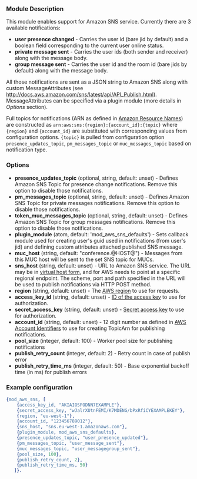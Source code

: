 ### Module Description
This module enables support for Amazon SNS service. Currently there are 3 available notifications:
* **user presence changed** - Carries the user id (bare jid by default) and a boolean field corresponding to the current user online status.
* **private message sent** - Carries the user ids (both sender and receiver) along with the message body.
* **group message sent** - Carries the user id and the room id (bare jids by default) along with the message body.

All those notifications are sent as a JSON string to Amazon SNS along with custom MessageAttributes (see http://docs.aws.amazon.com/sns/latest/api/API_Publish.html). MessageAttributes can be specified via a plugin module (more details in *Options* section).

Full topics for notifications (ARN as defined in [Amazon Resource Names][aws-arn]) are constructed as `arn:aws:sns:{region}:{account_id}:{topic}` where `{region}` and `{account_id}` are substituted with corresponding values from configuration options. `{topic}` is pulled from configuration option `presence_updates_topic`, `pm_messages_topic` or `muc_messages_topic` based on notification type.


### Options

* **presence_updates_topic** (optional, string, default: unset) - Defines Amazon SNS Topic for presence change notifications. Remove this option to disable those notifications.
* **pm_messages_topic** (optional, string, default: unset) - Defines Amazon SNS Topic for private messages notifications. Remove this option to disable those notifications.
* **token_muc_messages_topic** (optional, string, default: unset) - Defines Amazon SNS Topic for group messages notifications. Remove this option to disable those notifications.
* **plugin_module** (atom, default: 'mod_aws_sns_defaults') - Sets callback module used for creating user's guid used in notifications (from user's jid) and defining custom attributes attached published SNS message.
* **muc_host** (string, default: "conference.@HOST@") - Messages from this MUC host will be sent to the set SNS topic for MUCs.
* **sns_host** (string, default: unset) - URL to Amazon SNS service. The URL may be in [virtual host form][aws-virtual-host], and for AWS needs to point at a specific regional endpoint. The scheme, port and path specified in the URL will be used to publish notifications via HTTP POST method.
* **region** (string, default: unset) - The [AWS region][aws-region] to use for requests.
* **access_key_id** (string, default: unset) - [ID of the access key][aws-keys] to use for authorization.
* **secret_access_key** (string, default: unset) - [Secret access key][aws-keys] to use for authorization.
* **account_id** (string, default: unset) - 12 digit number as defined in [AWS Account Identifiers][aws-acct-identifier] to use for creating TopicArn for publishing notifications.
* **pool_size** (integer, default: 100) - Worker pool size for publishing notifications
* **publish_retry_count** (integer, default: 2) - Retry count in case of publish error
* **publish_retry_time_ms** (integer, default: 50) - Base exponential backoff time (in ms) for publish errors

[aws-acct-identifier]: http://docs.aws.amazon.com/general/latest/gr/acct-identifiers.html
[aws-virtual-host]: https://docs.aws.amazon.com/AmazonS3/latest/dev/VirtualHosting.html
[aws-region]: https://docs.aws.amazon.com/general/latest/gr/rande.html?shortFooter=true#s3_region
[aws-keys]: https://docs.aws.amazon.com/general/latest/gr/aws-sec-cred-types.html?shortFooter=true#access-keys-and-secret-access-keys
[aws-arn]: http://docs.aws.amazon.com/general/latest/gr/aws-arns-and-namespaces.html

### Example configuration

```Erlang
{mod_aws_sns, [
    {access_key_id, "AKIAIOSFODNN7EXAMPLE"},
    {secret_access_key, "wJalrXUtnFEMI/K7MDENG/bPxRfiCYEXAMPLEKEY"},
    {region, "eu-west-1"},
    {account_id, "123456789012"},
    {sns_host, "sns.eu-west-1.amazonaws.com"},
    {plugin_module, mod_aws_sns_defaults},
    {presence_updates_topic, "user_presence_updated"},
    {pm_messages_topic, "user_message_sent"},
    {muc_messages_topic, "user_messagegroup_sent"},
    {pool_size, 100},
    {publish_retry_count, 2}, 
    {publish_retry_time_ms, 50}
   ]}.
```
